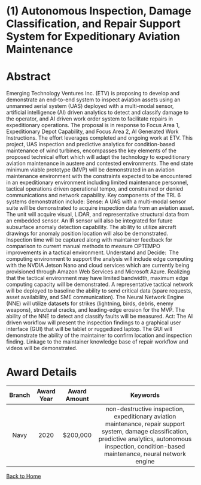 
(1) Autonomous Inspection, Damage Classification, and Repair Support System for Expeditionary Aviation Maintenance
==================================================================================================================

# Abstract


Emerging Technology Ventures Inc. (ETV) is proposing to develop and demonstrate an end-to-end system to inspect aviation assets using an unmanned aerial system (UAS) deployed with a multi-modal sensor, artificial intelligence (AI) driven analytics to detect and classify damage to the operator, and AI driven work order system to facilitate repairs in expeditionary operations. The proposal is in response to Focus Area 1, Expeditionary Depot Capability, and Focus Area 2, AI Generated Work Instructions. The effort leverages completed and ongoing work at ETV. This project, UAS inspection and predictive analytics for condition-based maintenance of wind turbines, encompasses the key elements of the proposed technical effort which will adapt the technology to expeditionary aviation maintenance in austere and contested environments. The end state minimum viable prototype (MVP) will be demonstrated in an aviation maintenance environment with the constraints expected to be encountered in an expeditionary environment including limited maintenance personnel, tactical operations driven operational tempo, and constrained or denied communications and network capability. Key components of the TRL 6 systems demonstration include: Sense: A UAS with a multi-modal sensor suite will be demonstrated to acquire inspection data from an aviation asset. The unit will acquire visual, LiDAR, and representative structural data from an embedded sensor. An IR sensor will also be integrated for future subsurface anomaly detection capability. The ability to utilize aircraft drawings for anomaly position location will also be demonstrated. Inspection time will be captured along with maintainer feedback for comparison to current manual methods to measure OPTEMPO improvements in a tactical environment. Understand and Decide:  The computing environment to support the analysis will include edge computing with the NVDIA Jetson Nano and cloud services which are currently being provisioned through Amazon Web Services and Microsoft Azure. Realizing that the tactical environment may have limited bandwidth, maximum edge computing capacity will be demonstrated. A representative tactical network will be deployed to baseline the ability to send critical data (spare requests, asset availability, and SME communication). The Neural Network Engine (NNE) will utilize datasets for strikes (lightning, birds, debris, enemy weapons), structural cracks, and leading-edge erosion for the MVP. The ability of the NNE to detect and classify faults will be measured. Act: The AI driven workflow will present the inspection findings to a graphical user interface (GUI) that will be tablet or ruggedized laptop. The GUI will demonstrate the ability of the maintainer to confirm location and inspection finding. Linkage to the maintainer knowledge base of repair workflow and videos will be demonstrated.  

# Award Details

|Branch|Award Year|Award Amount|Keywords|
| :---: | :---: | :---: | :---: |
|Navy|2020|$200,000|non-destructive inspection, expeditionary aviation maintenance, repair support system, damage classification, predictive analytics, autonomous inspection, condition-based maintenance, neural network engine|
  
  


[Back to Home](https://github.com/chrischow/dod_sbir_awards#2175)